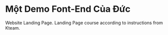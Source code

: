 # Một Demo Font-End Của Đức
Website Landing Page.
Landing Page course according to instructions from Kteam.
